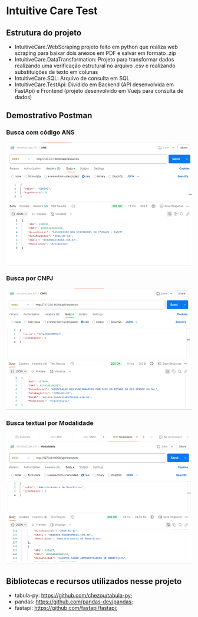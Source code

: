 # Intuitive Care Test

## Estrutura do projeto
- IntuitiveCare.WebScraping
    projeto feito em python que realiza web scraping para baixar dois anexos em PDF e salvar em formato .zip
- IntuitiveCare.DataTransformation:
    Projeto para transformar dados realizando uma verificação estrutural no arquivo .csv e realizando substituições
    de texto em colunas 
- IntuitiveCare.SQL:
    Arquivo de consulta em SQL
- IntuitiveCare.TestApi:
    Dividido em Backend (API desenvolvida em FastApi) e Frontend (projeto desenvolvido em Vuejs para consulta de dados)

## Demostrativo Postman

### Busca com código ANS
![alt text](https://github.com/Nattan-Melo/intuitive-care-test/blob/master/img/ans.png "Teste com código ANS")

### Busca por CNPJ
![alt text](https://github.com/Nattan-Melo/intuitive-care-test/blob/master/img/cnpj.png "Teste com CNPJ")

### Busca textual por Modalidade
![alt text](https://github.com/Nattan-Melo/intuitive-care-test/blob/master/img/modalidade.png)

## Bibliotecas e recursos utilizados nesse projeto

- tabula-py: https://github.com/chezou/tabula-py;
- pandas: https://github.com/pandas-dev/pandas;
- fastapi: https://github.com/fastapi/fastapi;


